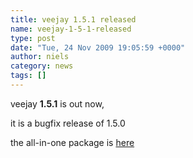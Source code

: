 ```yaml
---
title: veejay 1.5.1 released
name: veejay-1-5-1-released
type: post
date: "Tue, 24 Nov 2009 19:05:59 +0000"
author: niels
category: news
tags: []
---
```

veejay **1.5.1** is out now,  

it is a bugfix release of 1.5.0  

the all-in-one package is [here](https://sourceforge.net/projects/veejay/files/veejay-1.5-src/veejay-1.5.1.tar.bz2/download)